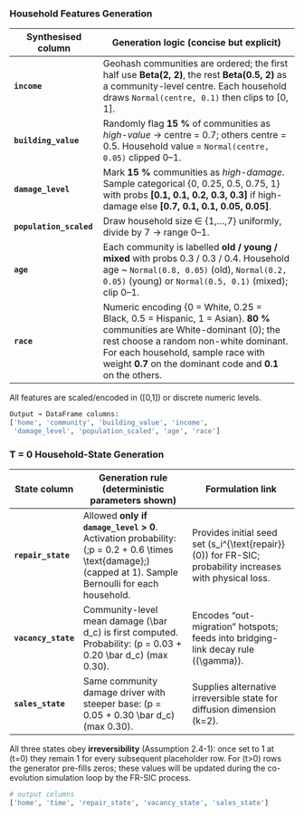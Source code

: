 ### Household Features Generation  

| Synthesised column | Generation logic (concise but explicit) |
|--------------------|------------------------------------------|
| **`income`** | Geohash communities are ordered; the first half use **Beta(2, 2)**, the rest **Beta(0.5, 2)** as a community-level centre. Each household draws `Normal(centre, 0.1)` then clips to [0, 1]. |
| **`building_value`** | Randomly flag **15 %** of communities as *high-value* → centre = 0.7; others centre = 0.5. Household value = `Normal(centre, 0.05)` clipped 0–1. |
| **`damage_level`** | Mark **15 %** communities as *high-damage*. Sample categorical \{0, 0.25, 0.5, 0.75, 1\} with probs **[0.1, 0.1, 0.2, 0.3, 0.3]** if high-damage else **[0.7, 0.1, 0.1, 0.05, 0.05]**. |
| **`population_scaled`** | Draw household size ∈ {1,…,7} uniformly, divide by 7 → range 0–1. |
| **`age`** | Each community is labelled **old / young / mixed** with probs 0.3 / 0.3 / 0.4. Household age ~ `Normal(0.8, 0.05)` (old), `Normal(0.2, 0.05)` (young) or `Normal(0.5, 0.1)` (mixed); clip 0–1. |
| **`race`** | Numeric encoding {0 = White, 0.25 = Black, 0.5 = Hispanic, 1 = Asian}. **80 %** communities are White-dominant (0); the rest choose a random non-white dominant. For each household, sample race with weight **0.7** on the dominant code and **0.1** on the others. |

All features are scaled/encoded in \([0,1]\) or discrete numeric levels.

```bash
Output → DataFrame columns:
['home', 'community', 'building_value', 'income',
 'damage_level', 'population_scaled', 'age', 'race']
```

### T = 0 Household-State Generation  

| State column | Generation rule (deterministic parameters shown) | Formulation link |
|--------------|--------------------------------------------------|------------------|
| **`repair_state`** | Allowed **only if `damage_level` > 0**.  Activation probability:  \(\;p = 0.2 + 0.6 \times \text{damage}\;\) (capped at 1).  Sample Bernoulli for each household. | Provides initial seed set \(s_i^{\text{repair}}(0)\) for FR-SIC; probability increases with physical loss. |
| **`vacancy_state`** | Community-level mean damage \(\bar d_c\) is first computed.  Probability:  \(p = 0.03 + 0.20 \bar d_c\) (max 0.30). | Encodes “out-migration” hotspots; feeds into bridging-link decay rule (\(\gamma\)). |
| **`sales_state`** | Same community damage driver with steeper base:  \(p = 0.05 + 0.30 \bar d_c\) (max 0.30). | Supplies alternative irreversible state for diffusion dimension \(k=2\). |

All three states obey **irreversibility** (Assumption 2.4-1): once set to 1 at \(t=0\) they remain 1 for every subsequent placeholder row. For \(t>0\) rows the generator pre-fills zeros; these values will be updated during the co-evolution simulation loop by the FR-SIC process.

```python
# output columns
['home', 'time', 'repair_state', 'vacancy_state', 'sales_state']
```
